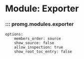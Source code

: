 # Module: Exporter

### ::: promg.modules.exporter
    options:
        members_order: source
        show_source: false
        allow_inspection: true
        show_root_toc_entry: false



        
